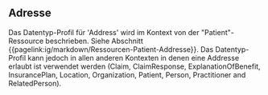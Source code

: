 ## Adresse

Das Datentyp-Profil für 'Address' wird im Kontext von der "Patient"-Ressource beschrieben. Siehe Abschnitt {{pagelink:ig/markdown/Ressourcen-Patient-Addresse}}. Das Datentyp-Profil kann jedoch in allen anderen Kontexten in denen eine Addresse erlaubt ist verwendet werden (Claim, ClaimResponse, ExplanationOfBenefit, InsurancePlan, Location, Organization, Patient, Person, Practitioner and RelatedPerson).